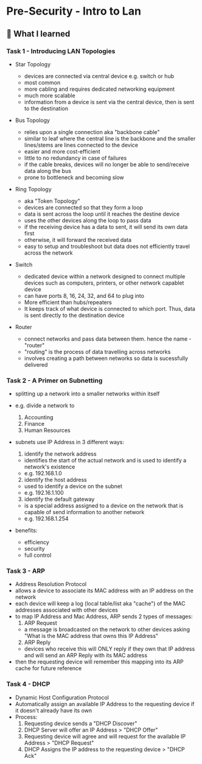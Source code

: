 # Pre-Security - Intro to Lan

## 🧠 What I learned

### Task 1 - Introducing LAN Topologies
- Star Topology
  - devices are connected via central device e.g. switch or hub
  - most common
  - more cabling and requires dedicated networking equipment
  - much more scalable
  - information from a device is sent via the central device, then is sent to the destination

- Bus Topology
  - relies upon a single connection aka "backbone cable"
  - similar to leaf where the central line is the backbone and the smaller lines/stems are lines connected to the device
  - easier and more cost-efficient
  - little to no redundancy in case of failures
  - if the cable breaks, devices will no longer be able to send/receive data along the bus
  - prone to bottleneck and becoming slow

- Ring Topology
  - aka "Token Topology"
  - devices are connected so that they form a loop
  - data is sent across the loop until it reaches the destine device
  - uses the other devices along the loop to pass data
  - if the receiving device has a data to sent, it will send its own data first
  - otherwise, it will forward the received data
  - easy to setup and troubleshoot but data does not efficiently travel across the network

- Switch
  - dedicated device within a network designed to connect multiple devices such as computers, printers, or other network capablet device
  - can have ports 8, 16, 24, 32, and 64 to plug into
  - More efficient than hubs/repeaters
  - It keeps track of what device is connected to which port. Thus, data is sent directly to the destination device

- Router
  - connect networks and pass data between them. hence the name - "router"
  - "routing" is the process of data travelling across networks
  - involves creating a path between networks so data is sucessfully delivered


### Task 2 - A Primer on Subnetting
- splitting up a network into a smaller networks within itself
- e.g. divide a network to 
  1. Accounting
  2. Finance
  3. Human Resources

- subnets use IP Address in 3 different ways:
  1. identify the network address
    - identifies the start of the actual network and is used to identify a network's existence
    - e.g. 192.168.1.0
  2. identify the host address
    - used to identify a device on the subnet
    - e.g. 192.16.1.100
  3. identify the default gateway
    - is a special address assigned to a device on the network that is capable of send information to another network
    - e.g. 192.168.1.254

- benefits:
  - efficiency
  - security
  - full control


### Task 3 - ARP
- Address Resolution Protocol
- allows a device to associate its MAC address with an IP address on the network
- each device will keep a log (local table/list aka "cache") of the MAC addresses associated with other devices
- to map IP Address and Mac Address, ARP sends 2 types of messages:
  1. ARP Request
    - a message is broadcasted on the network to other devices asking "What is the MAC address that owns this IP Address"
  2. ARP Reply
    - devices who receive this will ONLY reply if they own that IP address and will send an ARP Reply with its MAC address
- then the requesting device will remember this mapping into its ARP cache for future reference

### Task 4 - DHCP
- Dynamic Host Configuration Protocol
- Automatically assign an available IP Address to the requesting device if it doesn't already have its own
- Process:
  1. Requesting device sends a "DHCP Discover"
  2. DHCP Server will offer an IP Address > "DHCP Offer"
  3. Requesting device will agree and will request for the available IP Address > "DHCP Request"
  4. DHCP Assigns the IP address to the requesting device > "DHCP Ack"